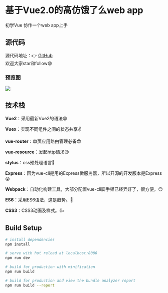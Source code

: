 # 基于Vue2.0的高仿饿了么web app
初学Vue 仿作一个web app上手

## 源代码
源代码地址：👉 [GitHub](https://github.com/soloSpring/VUE-APP/tree/master/vuetest)  
欢迎大家star和follow😄

### 预览图
![](http://opolpcrco.bkt.clouddn.com/17-5-15/94441630-file_1494830387589_7afe.gif)

## 技术栈
**Vue2**：采用最新Vue2的语法😁 

**Vuex**：实现不同组件之间的状态共享✌️ 

**vue-router**：单页应用路由管理必备😎 

**vue-resource**：发起http请求😉 

**stylus**：css预处理语言💪 

**Express**：因为vue-cli是用的Express做服务器，所以开源的开发版本是Express 😜 

**Webpack**：自动化构建工具，大部分配置vue-cli脚手架已经弄好了，很方便。😏 

**ES6**：采用ES6语法，这是趋势。👏 

**CSS3**：CSS3动画及样式。👍 




## Build Setup

``` bash
# install dependencies
npm install

# serve with hot reload at localhost:8080
npm run dev

# build for production with minification
npm run build

# build for production and view the bundle analyzer report
npm run build --report
```

